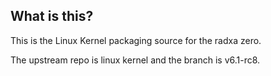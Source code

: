 What is this?
---------------

This is the Linux Kernel packaging source for the radxa zero.

The upstream repo is linux kernel and the branch is v6.1-rc8.
